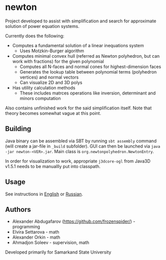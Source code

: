 newton
======

Project developed to assist with simplification and search for approximate solution of power equation systems.

Currently does the following:

* Computes a fundamental solution of a linear inequations system
  * Uses Motzkin-Burger algorithm
* Computes minimal convex hull (referred as Newton polyhedron, but can work with fractions) for the given polynomial
  * Computes all N-faces and normal cones for highest-dimension faces
  * Generates the lookup table between polynomial terms (polyhedron vertices) and normal vectors
  * Can visualize 2D and 3D polys
* Has utility calculation methods
  * These includes matrces operations like inversion, determinant and minors computation

Also contains unfinished work for the said simplification itself.
Note that theory becomes somewhat vague at this point.


Building
--------

Java binary can be assembled via SBT by running `sbt assembly` command (will create a jar-file in `_build` subfolder).
GUI can then be launched via `java -jar newton-<VER>.jar`.
Main class is `org.newtonpolyhedron.NewtonEntry`.

In order for visualization to work, appropriate `j3dcore-ogl` from Java3D v1.5.1 needs to be manuallly put into classpath.


Usage
-----

See instructions in [English](USAGE.md) or [Russian](USAGE.ru.md).


Authors
-------

* Alexander Abdugafarov (https://github.com/frozenspider/) - programming
* Elvira Settarova - math
* Alexander Orkin - math
* Ahmadjon Soleev - supervision, math

Developed primarily for Samarkand State University
